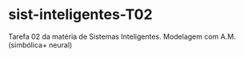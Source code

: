 # sist-inteligentes-T02
Tarefa 02 da matéria de Sistemas Inteligentes. Modelagem com A.M. (simbólica+ neural)

